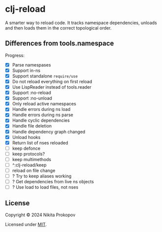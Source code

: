 # clj-reload

A smarter way to reload code. It tracks namespace dependencies, unloads and then loads them in the correct topological order.

## Differences from tools.namespace

Progress:

- [x] Parse namespases
- [x] Support in-ns
- [x] Support standalone `require/use`
- [x] Do not reload everything on first reload
- [x] Use LispReader instead of tools.reader
- [x] Support :no-reload
- [x] Support :no-unload
- [x] Only reload active namespaces
- [x] Handle errors during ns load
- [x] Handle errors during ns parse
- [x] Handle cyclic dependencies
- [x] Handle file deletion
- [x] Handle dependency graph changed
- [x] Unload hooks
- [x] Return list of nses reloaded
- [ ] keep defonce
- [ ] keep protocols?
- [ ] keep multimethods
- [ ] ^:clj-reload/keep
- [ ] reload on file change
- [ ] ? Try to keep aliases working
- [ ] ? Get dependencies from live ns objects
- [ ] ? Use load to load files, not nses

## License

Copyright © 2024 Nikita Prokopov

Licensed under [MIT](LICENSE).
